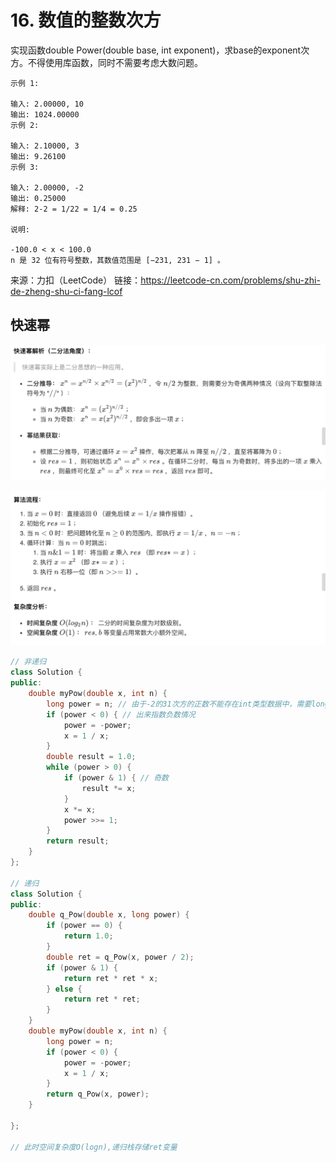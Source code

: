 # 16. 数值的整数次方

实现函数double Power(double base, int exponent)，求base的exponent次方。不得使用库函数，同时不需要考虑大数问题。
 
```
示例 1:

输入: 2.00000, 10
输出: 1024.00000
示例 2:

输入: 2.10000, 3
输出: 9.26100
示例 3:

输入: 2.00000, -2
输出: 0.25000
解释: 2-2 = 1/22 = 1/4 = 0.25

说明:

-100.0 < x < 100.0
n 是 32 位有符号整数，其数值范围是 [−231, 231 − 1] 。
```

来源：力扣（LeetCode）
链接：https://leetcode-cn.com/problems/shu-zhi-de-zheng-shu-ci-fang-lcof

## 快速幂

![](./show.png)

![](./show2.png)



```cpp
// 非递归
class Solution {
public:
    double myPow(double x, int n) {
        long power = n; // 由于-2的31次方的正数不能存在int类型数据中，需要long
        if (power < 0) { // 出来指数负数情况
            power = -power;
            x = 1 / x;
        }
        double result = 1.0;
        while (power > 0) {
            if (power & 1) { // 奇数
                result *= x;
            }
            x *= x;
            power >>= 1;
        }
        return result;
    }
};

// 递归
class Solution {
public:
    double q_Pow(double x, long power) {
        if (power == 0) {
            return 1.0;
        }
        double ret = q_Pow(x, power / 2);
        if (power & 1) {
            return ret * ret * x;
        } else {
            return ret * ret;
        }
    }
    double myPow(double x, int n) {
        long power = n;
        if (power < 0) {
            power = -power;
            x = 1 / x;
        }
        return q_Pow(x, power);
    }

};

// 此时空间复杂度O(logn),递归栈存储ret变量
```